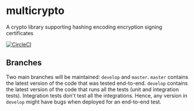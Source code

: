 # multicrypto

A crypto library supporting hashing encoding encryption signing certificates

[![CircleCI](https://circleci.com/gh/input-output-hk/multicrypto/tree/develop.svg?style=svg&circle-token=60423cec170418ca3428b24dbe945bb05cb4be99)](https://circleci.com/gh/input-output-hk/multicrypto/tree/develop)

## Branches

Two main branches will be maintained: `develop` and `master`. `master` contains the latest version of the code that was tested end-to-end. `develop` contains the latest version of the code that runs all the tests (unit and integration tests). Integration tests don't test all the integrations. Hence, any version in `develop` might have bugs when deployed for an end-to-end test.

